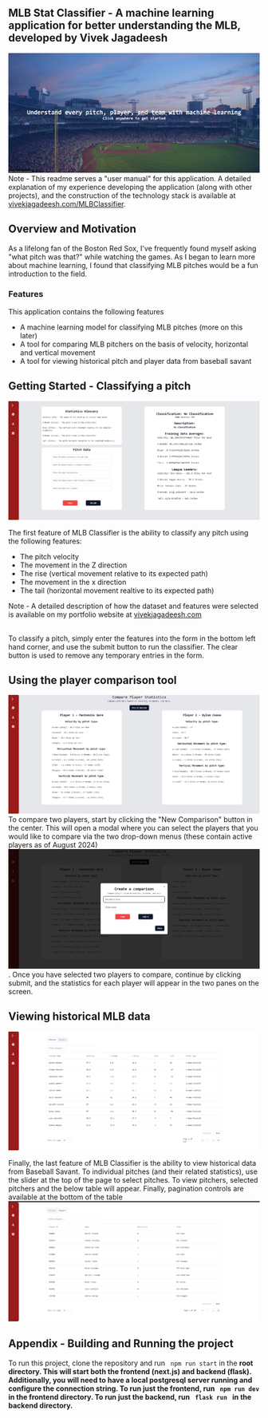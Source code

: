 ## MLB Stat Classifier - A machine learning application for better understanding the MLB, developed by Vivek Jagadeesh
<img src = "apps/common/hero.png">
Note - This readme serves a "user manual" for this application. A detailed explanation of my experience developing the application (along with other projects), and the construction of the technology stack is available at <a href="https://vivekjagadeesh.com/MLBClassifier">vivekjagadeesh.com/MLBClassifier</a>. 

<h2>Overview and Motivation</h2>
<p>
    As a lifelong fan of the Boston Red Sox, I've frequently found myself asking "what pitch was that?" while watching the games. As I began to learn more about machine learning, I found that classifying MLB pitches would be a fun introduction to the field.
    <br/>
    <h3>Features</h3>
    This application contains the following features
    <ul>
        <li> A machine learning model for classifying MLB pitches (more on this later) </li>
        <li> A tool for comparing MLB pitchers on the basis of velocity, horizontal and vertical movement </li>
        <li> A tool for viewing historical pitch and player data from baseball savant </li>
    </ul>   
</p>
<h2>Getting Started - Classifying a pitch </h2>
<img src = "apps/common/classifier.png"/>
<p>The first feature of MLB Classifier is the ability to classify any pitch using the following features: </p>
 <ul>
        <li> The pitch velocity</li>
        <li> The movement in the Z direction </li>
        <li> The rise (vertical movement relative to its expected path)</li>
        <li> The movement in the x direction </li>
        <li> The tail (horizontal movement realtive to its expected path) </li>
    </ul>  
<p>Note - A detailed description of how the dataset and features were selected is available on my portfolio website at <a href="https://vivekjagadeesh.com"> vivekjagadeesh.com</a>
<br/>
<br/>

To classify a pitch, simply enter the features into the form in the bottom left hand corner, and use the submit button to run the classifier. The clear button is used to remove any temporary entries in the form. 

<h2>Using the player comparison tool</h2>
<img src = "apps/common/comparison-done.png"/>
To compare two players, start by clicking the "New Comparison" button in the center. This will open a modal where you can select the players that you would like to compare via the two drop-down menus (these contain active players as of August 2024)
<img src = "apps/common/modal.png"/>. 
Once you have selected two players to compare, continue by clicking submit, and the statistics for each player will appear in the two panes on the screen. 
<h2>Viewing historical MLB data</h2>
<img src = "apps/common/pitchesTable.png"/>
<p> Finally, the last feature of MLB Classifier is the ability to view historical data from Baseball Savant. To individual pitches (and their related statistics), use the slider at the top of the page to select pitches. To view pitchers, selected pitchers and the below table will appear. Finally, pagination controls are available at the bottom of the table
<img src = "apps/common/playersTable.png"/>
<h2>Appendix - Building and Running the project </h2>
<p> To run this project, clone the repository and run <code> npm run start</code> in the  <strong> root directory<strong>. This will start both the frontend (next.js) and backend (flask). Additionally, you will need to have a local postgresql server running and configure the connection string. To run just the frontend, run <code> npm run dev </code> in the frontend directory. To run just the backend, run <code> flask run </code> in the backend directory. 
